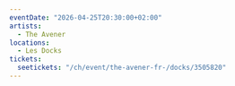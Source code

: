 ```yaml
---
eventDate: "2026-04-25T20:30:00+02:00"
artists:
  - The Avener
locations:
  - Les Docks
tickets:
  seetickets: "/ch/event/the-avener-fr-/docks/3505820"
---
```

